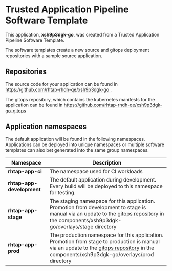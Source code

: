 # Trusted Application Pipeline Software Template

This application, **xsh9p3dgk-go**, was created from a Trusted Application Pipeline Software Template.

The software templates create a new source and gitops deployment repositories with a sample source application. 

## Repositories

The source code for your application can be found in [https://github.com/rhtap-rhdh-qe/xsh9p3dgk-go ](https://github.com/rhtap-rhdh-qe/xsh9p3dgk-go ).
 
The gitops repository, which contains the kubernetes manifests for the application can be found in 
[https://github.com/rhtap-rhdh-qe/xsh9p3dgk-go-gitops ](https://github.com/rhtap-rhdh-qe/xsh9p3dgk-go-gitops ) 

## Application namespaces 

The default application will be found in the following namespaces. Applications can be deployed into unique namespaces or multiple software templates can also bet generated into the same group namespaces.  

|  Namespace   |  Description   |  
| -------- | -------- |
| **rhtap-app-ci** | The namespace used for CI workloads |
| **rhtap-app-development** | The default application during development. Every build will be deployed to this namespace for testing. |
| **rhtap-app-stage** | The staging namespace for this application. Promotion from development to stage is manual via an update to the [gitops repository](https://github.com/rhtap-rhdh-qe/xsh9p3dgk-go-gitops ) in the components/xsh9p3dgk-go/overlays/stage directory |
| **rhtap-app-prod** | The production namespace for this application. Promotion from stage to production is manual via an update to the [gitops repository](https://github.com/rhtap-rhdh-qe/xsh9p3dgk-go-gitops ) in the components/xsh9p3dgk-go/overlays/prod directory |